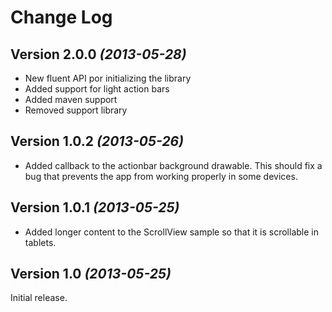 Change Log
=======================================

Version 2.0.0 *(2013-05-28)*
----------------------------
 * New fluent API por initializing the library
 * Added support for light action bars
 * Added maven support
 * Removed support library
 
Version 1.0.2 *(2013-05-26)*
----------------------------
 * Added callback to the actionbar background drawable. This should fix a bug that prevents the app from working properly in some devices.

Version 1.0.1 *(2013-05-25)*
----------------------------

 * Added longer content to the ScrollView sample so that it is scrollable in tablets.

Version 1.0 *(2013-05-25)*
----------------------------
Initial release.
